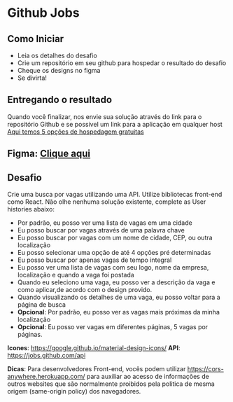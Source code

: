 # Github Jobs

## Como Iniciar

- Leia os detalhes do desafio
- Crie um repositório em seu github para hospedar o resultado do desafio
- Cheque os designs no figma
- Se divirta!

## Entregando o resultado

Quando você finalizar, nos envie sua solução através do link para o repositório Github e se possivel um link para a aplicação em qualquer host [Aqui temos 5 opções de hospedagem gratuitas](https://blogs.devchallenges.io/posts/tJ26U8MhZTPgBSRSwpqr)

## Figma: [Clique aqui](https://www.figma.com/file/gAkVx9CdOqnJcCjJ7nVNkw/job-search)

## Desafio

Crie uma busca por vagas utilizando uma API. Utilize bibliotecas front-end como React. Não olhe nenhuma solução existente, complete as User histories abaixo:

- Por padrão, eu posso ver uma lista de vagas em uma cidade
- Eu posso buscar por vagas através de uma palavra chave
- Eu posso buscar por vagas com um nome de cidade, CEP, ou outra localização
- Eu posso selecionar uma opção de até 4 opções pré determinadas
- Eu posso buscar por apenas vagas de tempo integral
- Eu posso ver uma lista de vagas com seu logo, nome da empresa, localização e quando a vaga foi postada
- Quando eu seleciono uma vaga, eu posso ver a descrição da vaga e como aplicar,de acordo com o design provido.
- Quando visualizando os detalhes de uma vaga, eu posso voltar para a página de busca
- **Opcional**: Por padrão, eu posso ver as vagas mais próximas da minha localização
- **Opcional**: Eu posso ver vagas em diferentes páginas, 5 vagas por páginas.

**Icones**:  https://google.github.io/material-design-icons/
**API**: https://jobs.github.com/api

**Dicas**: Para desenvolvedores Front-end, vocês podem utilizar https://cors-anywhere.herokuapp.com/ para auxiliar ao acesso de informações de outros websites que são normalmente proibidos pela politica de mesma origem (same-origin policy) dos navegadores.